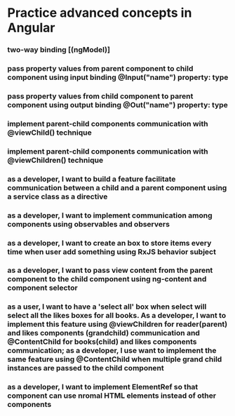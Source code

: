 # Practice advanced concepts in Angular

### two-way binding [(ngModel)]

### pass property values from parent component to child component using input binding @Input("name") property: type

### pass property values from child component to parent component using output binding @Out("name") property: type

### implement parent-child components communication with @viewChild() technique 

### implement parent-child components communication with @viewChildren() technique 

### as a developer, I want to build a feature facilitate communication between a child and a parent component using a service class as a directive

### as a developer, I want to implement communication among components using observables and observers

### as a developer, I want to create an box to store items every time when user add something using RxJS behavior subject

### as a developer, I want to pass view content from the parent component to the child component using ng-content and component selector

### as a user, I want to have a 'select all' box when select will select all the likes boxes for all books. As a developer, I want to implement this feature using @viewChildren for reader(parent) and likes components (grandchild) communication and @ContentChild for books(child) and likes components communication; as a developer, I use want to implement the same feature using @ContentChild when multiple grand child instances are passed to the child component


### as a developer, I want to implement ElementRef so that component can use nromal HTML elements instead of other components
